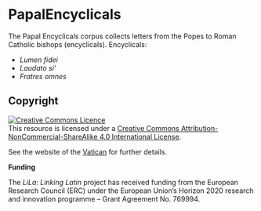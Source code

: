 # PapalEncyclicals
The Papal Encyclicals corpus collects letters from the Popes to Roman Catholic bishops (encyclicals).
Encyclicals:
* *Lumen fidei*
* *Laudato si'*
* *Fratres omnes*

## Copyright

<a rel="license" href="http://creativecommons.org/licenses/by-nc-sa/4.0/"><img alt="Creative Commons Licence" style="border-width:0" src="https://i.creativecommons.org/l/by-nc-sa/4.0/88x31.png" /></a><br />This resource is licensed under a <a rel="license" href="http://creativecommons.org/licenses/by-nc-sa/4.0/">Creative Commons Attribution-NonCommercial-ShareAlike 4.0 International License</a>.

See the website of the <a rel="vatican" href ="https://www.vatican.va/">Vatican</a> for further details.

**Funding**

The *LiLa: Linking Latin* project has received funding from the European Research Council (ERC) under the European Union’s Horizon 2020 research and innovation programme – Grant Agreement No. 769994.
